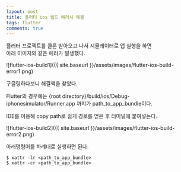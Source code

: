 ```yaml
---
layout: post
title: 플러터 ios 빌드 에러시 해결
tags: flutter
comments: true
---
```


플러터 프로젝트를 클론 받아오고 나서 시뮬레이터로 앱 실행을 하면  
아래 이미지와 같은 에러가 발생했다.  

![flutter-ios-build1]({{ site.baseurl }}/assets/images/flutter-ios-build-error1.png)

구글링하다보니 해결책을 찾았다.  

Flutter의 경우에는 {root directory}/build/ios/Debug-iphonesimulator/Runner.app 까지가 path_to_app_bundle이다.

IDE를 이용해 copy path로 쉽게 경로를 얻은 후 터미널에 붙여넣는다.

![flutter-ios-build2]({{ site.baseurl }}/assets/images/flutter-ios-build-error2.png)

아래명령어를 차례대로 실행하면 된다.
```
$ xattr -lr <path_to_app_bundle>
$ xattr -cr <path_to_app_bundle>
```